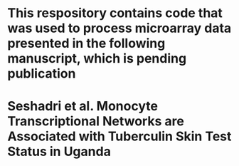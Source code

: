 # This respository contains code that was used to process microarray data presented in the following manuscript, which is pending publication
# Seshadri et al.  Monocyte Transcriptional Networks are Associated with Tuberculin Skin Test Status in Uganda
